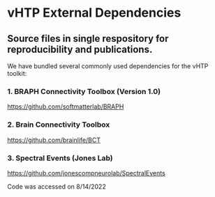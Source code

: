 # vHTP External Dependencies
## Source files in single respository for reproducibility and publications.

We have bundled several commonly used dependencies for the vHTP toolkit:

### 1. BRAPH Connectivity Toolbox (Version 1.0)
https://github.com/softmatterlab/BRAPH

### 2. Brain Connectivity Toolbox
https://github.com/brainlife/BCT

### 3. Spectral Events (Jones Lab)
https://github.com/jonescompneurolab/SpectralEvents

Code was accessed on 8/14/2022



